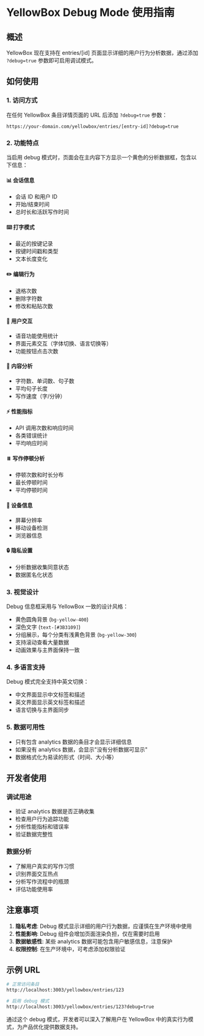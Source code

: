 # YellowBox Debug Mode 使用指南

## 概述

YellowBox 现在支持在 entries/[id] 页面显示详细的用户行为分析数据，通过添加 `?debug=true` 参数即可启用调试模式。

## 如何使用

### 1. 访问方式
在任何 YellowBox 条目详情页面的 URL 后添加 `?debug=true` 参数：

```
https://your-domain.com/yellowbox/entries/[entry-id]?debug=true
```

### 2. 功能特点

当启用 debug 模式时，页面会在主内容下方显示一个黄色的分析数据框，包含以下信息：

#### 📊 会话信息
- 会话 ID 和用户 ID
- 开始/结束时间
- 总时长和活跃写作时间

#### ⌨️ 打字模式
- 最近的按键记录
- 按键时间戳和类型
- 文本长度变化

#### ✏️ 编辑行为
- 退格次数
- 删除字符数
- 修改和粘贴次数

#### 🎯 用户交互
- 语音功能使用统计
- 界面元素交互（字体切换、语言切换等）
- 功能按钮点击次数

#### 📝 内容分析
- 字符数、单词数、句子数
- 平均句子长度
- 写作速度（字/分钟）

#### ⚡ 性能指标
- API 调用次数和响应时间
- 各类错误统计
- 平均响应时间

#### ⏸️ 写作停顿分析
- 停顿次数和时长分布
- 最长停顿时间
- 平均停顿时间

#### 📱 设备信息
- 屏幕分辨率
- 移动设备检测
- 浏览器信息

#### 🔒 隐私设置
- 分析数据收集同意状态
- 数据匿名化状态

### 3. 视觉设计

Debug 信息框采用与 YellowBox 一致的设计风格：
- 黄色圆角背景 (`bg-yellow-400`)
- 深色文字 (`text-[#3B3109]`)
- 分组展示，每个分类有浅黄色背景 (`bg-yellow-300`)
- 支持滚动查看大量数据
- 动画效果与主界面保持一致

### 4. 多语言支持

Debug 模式完全支持中英文切换：
- 中文界面显示中文标签和描述
- 英文界面显示英文标签和描述
- 语言切换与主界面同步

### 5. 数据可用性

- 只有包含 analytics 数据的条目才会显示详细信息
- 如果没有 analytics 数据，会显示"没有分析数据可显示"
- 数据格式化为易读的形式（时间、大小等）

## 开发者使用

### 调试用途
- 验证 analytics 数据是否正确收集
- 检查用户行为追踪功能
- 分析性能指标和错误率
- 验证数据完整性

### 数据分析
- 了解用户真实的写作习惯
- 识别界面交互热点
- 分析写作流程中的瓶颈
- 评估功能使用率

## 注意事项

1. **隐私考虑**: Debug 模式显示详细的用户行为数据，应谨慎在生产环境中使用
2. **性能影响**: Debug 组件会增加页面渲染负担，仅在需要时启用
3. **数据敏感性**: 某些 analytics 数据可能包含用户敏感信息，注意保护
4. **权限控制**: 在生产环境中，可考虑添加权限验证

## 示例 URL

```bash
# 正常访问条目
http://localhost:3003/yellowbox/entries/123

# 启用 debug 模式
http://localhost:3003/yellowbox/entries/123?debug=true
```

通过这个 debug 模式，开发者可以深入了解用户在 YellowBox 中的真实行为模式，为产品优化提供数据支持。